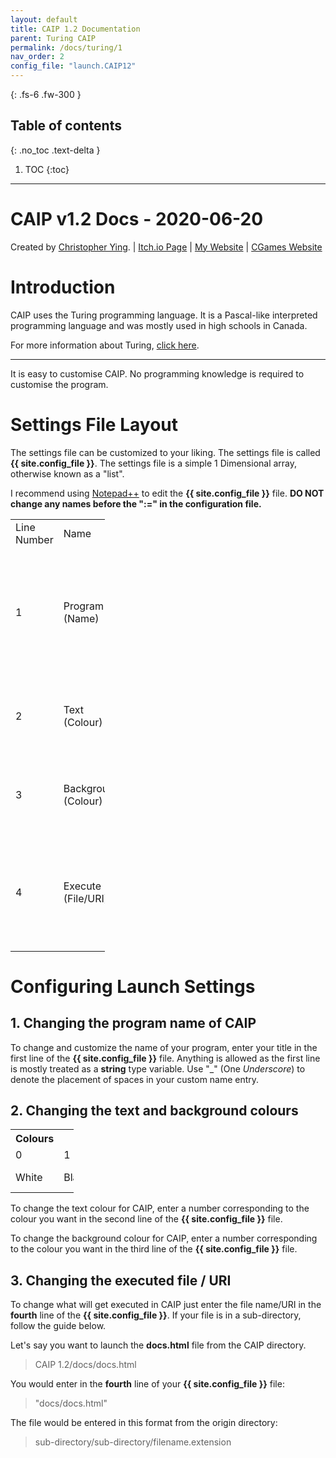 ```yaml
---
layout: default
title: CAIP 1.2 Documentation
parent: Turing CAIP
permalink: /docs/turing/1
nav_order: 2
config_file: "launch.CAIP12"
---
```

{: .fs-6 .fw-300 }
## Table of contents
{: .no_toc .text-delta }
1. TOC
{:toc}
---

# CAIP v1.2 Docs - 2020-06-20
Created by [Christopher Ying](https://github.com/ChrispyMC). | [Itch.io Page](https://cih.itch.io/caip) | [My Website](https://sites.google.com/view/chrispy) | [CGames Website](https://sites.google.com/view/countergames)

# Introduction

CAIP uses the Turing programming language. It is a Pascal-like interpreted programming language and was mostly used in high schools in Canada.

For more information about Turing, [click here](https://en.wikipedia.org/wiki/Turing_(programming_language)).

---

It is easy to customise CAIP. No programming knowledge is required to customise the program.

# Settings File Layout

The settings file can be customized to your liking. The settings file is called **{{ site.config_file }}**.
The settings file is a simple 1 Dimensional array, otherwise known as a "list".</p>
I recommend using [Notepad++](https://notepad-plus-plus.org/) to edit the **{{ site.config_file }}** file.
**DO NOT change any names before the ":=" in the configuration file.**

<table style="width:30%">
	<tr>
		<td>Line Number</td>
		<td>Name</td>
		<td>Possible Entries</td>
	</tr>
	<tr>
		<td>1</td>
		<td>Program (Name)</td>
		<td>Anything in a <b>string</b> variable type. Use "_" to denote spaces in your program name.</td>
	</tr>
	<tr>
		<td>2</td>
		<td>Text (Colour)</td>
		<td>Any number ID in the colour chart below.</td>
	</tr>
	<tr>
		<td>3</td>
		<td>Background (Colour)</td>
		<td>Any number ID in the colour chart below.</td>
	</tr>
	<tr>
		<td>4</td>
		<td>Execute (File/URI)</td>
		<td>Local File (With file extension in the entry) or URI (http(s)://, steam://, etc.)</td>
	</tr>
</table>

# Configuring Launch Settings

## 1. Changing the program name of CAIP

To change and customize the name of your program, enter your title in the first line of the **{{ site.config_file }}** file.
Anything is allowed as the first line is mostly treated as a **string** type variable.
Use "_" (One *Underscore*) to denote the placement of spaces in your custom name entry.

## 2. Changing the text and background colours

<table style="width:20%">
	<tr>
		<th>Colours</th>
	</tr>
	<tr>
		<td>0</td>
		<td>1</td>
		<td>2</td>
		<td>3</td>
	</tr>
	<tr>
		<td>White</td>
		<td>Black</td>
		<td>Light Grey</td>
		<td>Dark Grey</td>
	</tr>
</table>

To change the text colour for CAIP, enter a number corresponding to the colour you want in the second line of the **{{ site.config_file }}** file.

To change the background colour for CAIP, enter a number corresponding to the colour you want in the third line of the **{{ site.config_file }}** file.

## 3. Changing the executed file / URI

To change what will get executed in CAIP just enter the file name/URI in the **fourth** line of the **{{ site.config_file }}**.
If your file is in a sub-directory, follow the guide below.

Let's say you want to launch the **docs.html** file from the CAIP directory.

> CAIP 1.2/docs/docs.html

You would enter in the **fourth** line of your **{{ site.config_file }}** file:
> "docs/docs.html"

The file would be entered in this format from the origin directory: 
> sub-directory/sub-directory/filename.extension